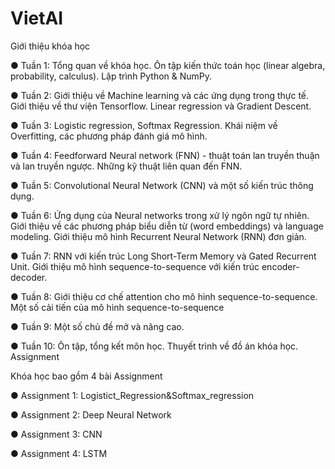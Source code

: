 # VietAI
Giới thiệu khóa học

● Tuần 1: Tổng quan về khóa học. Ôn tập kiến thức toán học (linear algebra,
probability, calculus). Lập trình Python & NumPy.

● Tuần 2: Giới thiệu về Machine learning và các ứng dụng trong thực tế. Giới thiệu
về thư viện Tensorflow. Linear regression và Gradient Descent.

● Tuần 3: Logistic regression, Softmax Regression. Khái niệm về Overfitting, các
phương pháp đánh giá mô hình.

● Tuần 4: Feedforward Neural network (FNN) - thuật toán lan truyền thuận và lan
truyền ngược. Những kỹ thuật liên quan đến FNN.

● Tuần 5: Convolutional Neural Network (CNN) và một số kiến trúc thông dụng.

● Tuần 6: Ứng dụng của Neural networks trong xử lý ngôn ngữ tự nhiên. Giới thiệu
về các phương pháp biểu diễn từ (word embeddings) và language modeling. Giới
thiệu mô hình Recurrent Neural Network (RNN) đơn giản.

● Tuần 7: RNN với kiến trúc Long Short-Term Memory và Gated Recurrent Unit.
Giới thiệu mô hình sequence-to-sequence với kiến trúc encoder-decoder.

● Tuần 8: Giới thiệu cơ chế attention cho mô hình sequence-to-sequence. Một số
cải tiến của mô hình sequence-to-sequence

● Tuần 9: Một số chủ đề mở và nâng cao.

● Tuần 10: Ôn tập, tổng kết môn học. Thuyết trình về đồ án khóa học.
Assignment

Khóa học bao gồm 4 bài Assignment

● Assignment 1: Logistict_Regression&Softmax_regression

● Assignment 2: Deep Neural Network

● Assignment 3: CNN

● Assignment 4: LSTM

